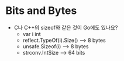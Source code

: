 # Bits and Bytes

* C나 C++의 sizeof와 같은 것이 Go에도 있나요?
  * var i int
  * reflect.TypeOf(i).Size() --> 8 bytes
  * unsafe.Sizeof(i) --> 8 bytes
  * strconv.IntSize --> 64 bits
